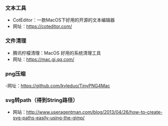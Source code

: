 ### 文本工具
- CotEditor：一款MacOS下好用的开源的文本编辑器
- 网址：https://coteditor.com/

### 文件清理
- 腾讯柠檬清理：MacOS 好用的系统清理工具
- 网址：https://mac.gj.qq.com/

### png压缩
-网址：https://github.com/kyleduo/TinyPNG4Mac

### svg转path（得到String路径）
- 网站：http://www.useragentman.com/blog/2013/04/26/how-to-create-svg-paths-easily-using-the-gimp/